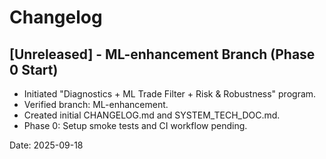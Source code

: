 # Changelog

## [Unreleased] - ML-enhancement Branch (Phase 0 Start)
- Initiated "Diagnostics + ML Trade Filter + Risk & Robustness" program.
- Verified branch: ML-enhancement.
- Created initial CHANGELOG.md and SYSTEM_TECH_DOC.md.
- Phase 0: Setup smoke tests and CI workflow pending.

Date: 2025-09-18